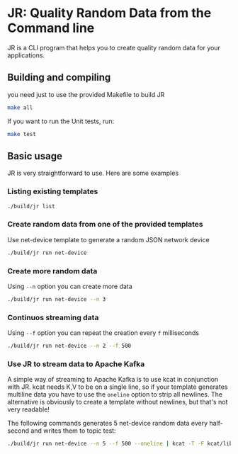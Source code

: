 # JR: Quality Random Data from the Command line

JR is a CLI program that helps you to create quality random data for your applications.

## Building and compiling

you need just to use the provided Makefile to build JR

```bash
make all
```

If you want to run the Unit tests, run:

```bash
make test
```

## Basic usage

JR is very straightforward to use. Here are some examples

### Listing existing templates
```bash
./build/jr list
```

### Create random data from one of the provided templates

Use net-device template to generate a random JSON network device

```bash
./build/jr run net-device
```
### Create more random data 

Using ``` --n ``` option you can create more data

```bash
./build/jr run net-device --n 3
```
### Continuos streaming data

Using ``` --f ``` option you can repeat the creation every ```f``` milliseconds

```bash
./build/jr run net-device --n 2 --f 500 
```
### Use JR to stream data to Apache Kafka

A simple way of streaming to Apache Kafka is to use kcat in conjunction with JR.
kcat needs K,V to be on a single line, so if your template generates multiline data you have to use the ```oneline``` 
option to strip all newlines. The alternative is obviously to create a template without newlines, but that's not very readable!

The following commands generates 5 net-device random data every half-second and writes them to topic test:

```bash
./build/jr run net-device --n 5 --f 500 --oneline | kcat -T -F kcat/librdkafka.config -K , -P -t test
```

